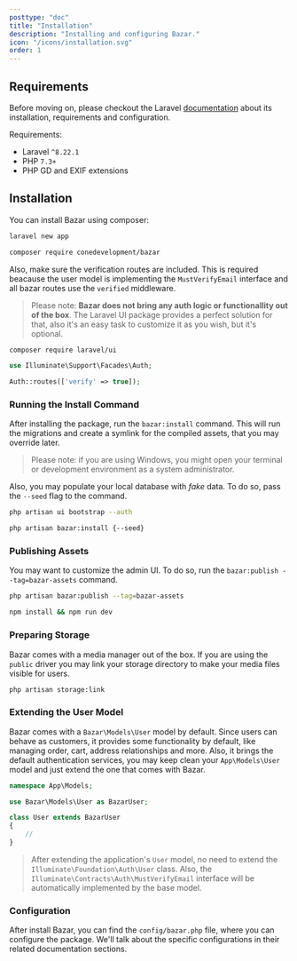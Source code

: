 ```yaml
---
posttype: "doc"
title: "Installation"
description: "Installing and configuring Bazar."
icon: "/icons/installation.svg"
order: 1
---
```


## Requirements

Before moving on, please checkout the Laravel [documentation](https://laravel.com/docs/master/installation) about its installation, requirements and configuration.

Requirements:
- Laravel `^8.22.1`
- PHP `7.3+`
- PHP GD and EXIF extensions

## Installation

You can install Bazar using composer:

```sh
laravel new app

composer require conedevelopment/bazar
```

Also, make sure the verification routes are included. This is required beacause the user model is implementing the `MustVerifyEmail` interface and all bazar routes use the `verified` middleware.

> Please note: **Bazar does not bring any auth logic or functionallity out of the box**. The Laravel UI package provides a perfect solution for that, also it's an easy task to customize it as you wish, but it's optional.

```sh
composer require laravel/ui
```

```php
use Illuminate\Support\Facades\Auth;

Auth::routes(['verify' => true]);
```

### Running the Install Command

After installing the package, run the `bazar:install` command. This will run the migrations and create a symlink for the compiled assets, that you may override later.

> Please note: if you are using Windows, you might open your terminal or development environment as a system administrator.

Also, you may populate your local database with *fake* data. To do so, pass the `--seed` flag to the command.

```sh
php artisan ui bootstrap --auth

php artisan bazar:install {--seed}
```

### Publishing Assets

You may want to customize the admin UI. To do so, run the `bazar:publish --tag=bazar-assets` command.

```sh
php artisan bazar:publish --tag=bazar-assets

npm install && npm run dev
```

### Preparing Storage

Bazar comes with a media manager out of the box. If you are using the `public` driver you may link your storage directory to make your media files visible for users.

```sh
php artisan storage:link
```

### Extending the User Model

Bazar comes with a `Bazar\Models\User` model by default. Since users can behave as customers, it provides some functionality by default, like managing order, cart, address relationships and more. Also, it brings the default authentication services, you may keep clean your `App\Models\User` model and just extend the one that comes with Bazar.

```php
namespace App\Models;

use Bazar\Models\User as BazarUser;

class User extends BazarUser
{
    //
}
```

> After extending the application's `User` model, no need to extend the `Illuminate\Foundation\Auth\User` class. Also, the `Illuminate\Contracts\Auth\MustVerifyEmail` interface will be automatically implemented by the base model.

### Configuration

After install Bazar, you can find the `config/bazar.php` file, where you can configure the package. We'll talk about the specific configurations in their related documentation sections.
